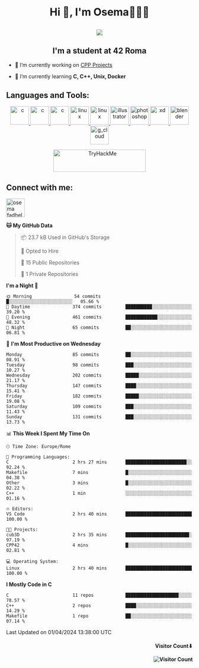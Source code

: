 <h1 align="center">Hi 👋, I'm Osema👨🏽‍💻</h1>

<h2 align="center"> <a href="https://www.showmyip.com/"><img src="https://github.com/OsemaFadhel/OsemaFadhel/blob/main/img/cybersecurity%20framework.webp" /></a> </h2> 

<h2 align="center">I'm a student at 42 Roma</h3>

- 🔭 I’m currently working on [CPP Projects](https://github.com/OsemaFadhel/CPP42) 

- 🌱 I’m currently learning **C, C++, Unix, Docker**

<h2 align="left">Languages and Tools:</h3>
<p align="center"> 
</a> <a href="https://en.wikipedia.org/wiki/C_(programming_language)" target="_blank" rel="noreferrer">  <img src="https://skillicons.dev/icons?i=c" alt="c" width="50" height="50"/> 
</a> <a href="https://en.wikipedia.org/wiki/C%2B%2B" target="_blank" rel="noreferrer">  <img src="https://skillicons.dev/icons?i=cpp" alt="c" width="50" height="50"/> 
</a> <a href="https://www.python.org/" target="_blank" rel="noreferrer">  <img src="https://skillicons.dev/icons?i=py" alt="c" width="50" height="50"/> 
</a> <a href="https://www.linux.org/" target="_blank" rel="noreferrer"> <img src="https://skillicons.dev/icons?i=linux" alt="linux" width="50" height="50"/> 
</a> <a href="https://code.visualstudio.com/" target="_blank" rel="noreferrer"> <img src="https://skillicons.dev/icons?i=vscode" alt="linux" width="50" height="50"/>
</a> <a href="https://www.adobe.com/in/products/illustrator.html" target="_blank" rel="noreferrer"> <img src="https://skillicons.dev/icons?i=ai" alt="illustrator" width="50" height="50"/> 
</a> <a href="https://www.photoshop.com/enwhat" target="_blank" rel="noreferrer"> <img src="https://skillicons.dev/icons?i=ps" alt="photoshop" width="50" height="50"/> 
</a> <a href="https://www.adobe.com/products/xd.html" target="_blank" rel="noreferrer"> <img src="https://skillicons.dev/icons?i=xd" alt="xd" width="50" height="50"/> 
</a> <a href="https://www.blender.org/" target="_blank" rel="noreferrer"><img src="https://skillicons.dev/icons?i=blender" alt="blender" width="50" height="50"/> 
</a> <a href="https://www.cloudskillsboost.google/public_profiles/3779024f-fae6-49a8-9430-003b65de5349"><img src="https://skillicons.dev/icons?i=gcp" alt="g_cloud" width="50" height="50"/> </a>
</p>
<p align="center"> 
</a> <a href="https://tryhackme.com/p/fazzel"><img src="https://tryhackme-badges.s3.amazonaws.com/fazzel.png" alt="TryHackMe" width="250" height="60"> </a> 

<h2 align="leftt">Connect with me:</h3>
<p align="left">
<a href="https://it.linkedin.com/in/osema-fadhel-7a1996174?trk=people-guest_people_search-card" target="blank"><img align="center" src="https://skillicons.dev/icons?i=linkedin" alt="osema fadhel" height="50" width="50" /></a>
</p>

<!--START_SECTION:waka-->
**🐱 My GitHub Data** 

> 📦 23.7 kB Used in GitHub's Storage 
 > 
> 💼 Opted to Hire
 > 
> 📜 15 Public Repositories 
 > 
> 🔑 1 Private Repositories 
 > 
**I'm a Night 🦉** 

```text
🌞 Morning                54 commits          █░░░░░░░░░░░░░░░░░░░░░░░░   05.66 % 
🌆 Daytime                374 commits         ██████████░░░░░░░░░░░░░░░   39.20 % 
🌃 Evening                461 commits         ████████████░░░░░░░░░░░░░   48.32 % 
🌙 Night                  65 commits          ██░░░░░░░░░░░░░░░░░░░░░░░   06.81 % 
```
📅 **I'm Most Productive on Wednesday** 

```text
Monday                   85 commits          ██░░░░░░░░░░░░░░░░░░░░░░░   08.91 % 
Tuesday                  98 commits          ███░░░░░░░░░░░░░░░░░░░░░░   10.27 % 
Wednesday                202 commits         █████░░░░░░░░░░░░░░░░░░░░   21.17 % 
Thursday                 147 commits         ████░░░░░░░░░░░░░░░░░░░░░   15.41 % 
Friday                   182 commits         █████░░░░░░░░░░░░░░░░░░░░   19.08 % 
Saturday                 109 commits         ███░░░░░░░░░░░░░░░░░░░░░░   11.43 % 
Sunday                   131 commits         ███░░░░░░░░░░░░░░░░░░░░░░   13.73 % 
```


📊 **This Week I Spent My Time On** 

```text
🕑︎ Time Zone: Europe/Rome

💬 Programming Languages: 
C                        2 hrs 27 mins       ███████████████████████░░   92.24 % 
Makefile                 7 mins              █░░░░░░░░░░░░░░░░░░░░░░░░   04.38 % 
Other                    3 mins              █░░░░░░░░░░░░░░░░░░░░░░░░   02.22 % 
C++                      1 min               ░░░░░░░░░░░░░░░░░░░░░░░░░   01.16 % 

🔥 Editors: 
VS Code                  2 hrs 40 mins       █████████████████████████   100.00 % 

🐱‍💻 Projects: 
cub3D                    2 hrs 35 mins       ████████████████████████░   97.19 % 
CPP42                    4 mins              █░░░░░░░░░░░░░░░░░░░░░░░░   02.81 % 

💻 Operating System: 
Linux                    2 hrs 40 mins       █████████████████████████   100.00 % 
```

**I Mostly Code in C** 

```text
C                        11 repos            ████████████████████░░░░░   78.57 % 
C++                      2 repos             ████░░░░░░░░░░░░░░░░░░░░░   14.29 % 
Makefile                 1 repo              ██░░░░░░░░░░░░░░░░░░░░░░░   07.14 % 
```




 Last Updated on 01/04/2024 13:38:00 UTC
<!--END_SECTION:waka-->

<h4 align="right">Visitor Count⬇</h4>

<h4 align="right"> 

![Visitor Count](https://profile-counter.glitch.me/OsemaFadhel/count.svg) </h4>
